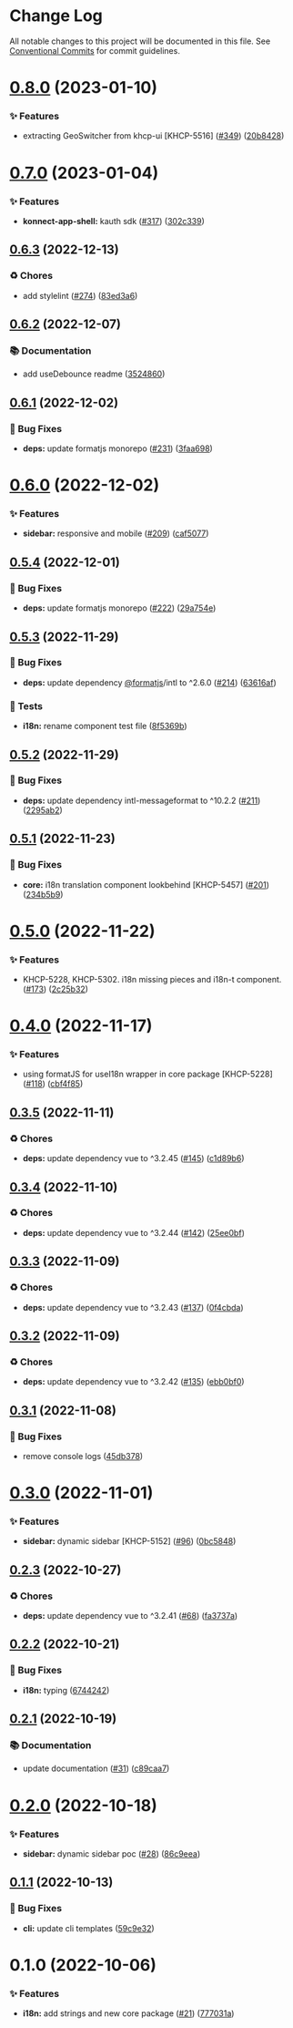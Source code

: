 # Change Log

All notable changes to this project will be documented in this file.
See [Conventional Commits](https://conventionalcommits.org) for commit guidelines.

# [0.8.0](https://github.com/Kong/kong-ui-shared-components/compare/@kong-ui/core@0.7.0...@kong-ui/core@0.8.0) (2023-01-10)


### ✨ Features

* extracting GeoSwitcher from khcp-ui [KHCP-5516] ([#349](https://github.com/Kong/kong-ui-shared-components/issues/349)) ([20b8428](https://github.com/Kong/kong-ui-shared-components/commit/20b84286fd889ef66499a5c51c13f4102d870f33))





# [0.7.0](https://github.com/Kong/kong-ui-shared-components/compare/@kong-ui/core@0.6.3...@kong-ui/core@0.7.0) (2023-01-04)


### ✨ Features

* **konnect-app-shell:** kauth sdk ([#317](https://github.com/Kong/kong-ui-shared-components/issues/317)) ([302c339](https://github.com/Kong/kong-ui-shared-components/commit/302c33972c67e00605e56c76650726348f357fc4))





## [0.6.3](https://github.com/Kong/kong-ui-shared-components/compare/@kong-ui/core@0.6.2...@kong-ui/core@0.6.3) (2022-12-13)


### ♻️ Chores

* add stylelint ([#274](https://github.com/Kong/kong-ui-shared-components/issues/274)) ([83ed3a6](https://github.com/Kong/kong-ui-shared-components/commit/83ed3a6bedecd0b14f26c9ef219fa56c246e9228))





## [0.6.2](https://github.com/Kong/kong-ui-shared-components/compare/@kong-ui/core@0.6.1...@kong-ui/core@0.6.2) (2022-12-07)


### 📚 Documentation

* add useDebounce readme ([3524860](https://github.com/Kong/kong-ui-shared-components/commit/3524860168ebd45f188ea97a06f308526991d569))





## [0.6.1](https://github.com/Kong/kong-ui-shared-components/compare/@kong-ui/core@0.6.0...@kong-ui/core@0.6.1) (2022-12-02)


### 🐛 Bug Fixes

* **deps:** update formatjs monorepo ([#231](https://github.com/Kong/kong-ui-shared-components/issues/231)) ([3faa698](https://github.com/Kong/kong-ui-shared-components/commit/3faa69837d1cb89c8080c38dfcb8964c830b076d))





# [0.6.0](https://github.com/Kong/kong-ui-shared-components/compare/@kong-ui/core@0.5.4...@kong-ui/core@0.6.0) (2022-12-02)


### ✨ Features

* **sidebar:** responsive and mobile ([#209](https://github.com/Kong/kong-ui-shared-components/issues/209)) ([caf5077](https://github.com/Kong/kong-ui-shared-components/commit/caf5077bf5c217505904f6959be01653e3a8e53e))





## [0.5.4](https://github.com/Kong/kong-ui-shared-components/compare/@kong-ui/core@0.5.3...@kong-ui/core@0.5.4) (2022-12-01)


### 🐛 Bug Fixes

* **deps:** update formatjs monorepo ([#222](https://github.com/Kong/kong-ui-shared-components/issues/222)) ([29a754e](https://github.com/Kong/kong-ui-shared-components/commit/29a754e63659617c6ea811d2b0e3ff04faf87c39))





## [0.5.3](https://github.com/Kong/kong-ui-shared-components/compare/@kong-ui/core@0.5.2...@kong-ui/core@0.5.3) (2022-11-29)


### 🐛 Bug Fixes

* **deps:** update dependency [@formatjs](https://github.com/formatjs)/intl to ^2.6.0 ([#214](https://github.com/Kong/kong-ui-shared-components/issues/214)) ([63616af](https://github.com/Kong/kong-ui-shared-components/commit/63616af48c2f808863b99d85befb81ceea09d34d))


### 🚨 Tests

* **i18n:** rename component test file ([8f5369b](https://github.com/Kong/kong-ui-shared-components/commit/8f5369bfd1c54d6fa25474a5f5c7cfe39d8f35c9))





## [0.5.2](https://github.com/Kong/kong-ui-shared-components/compare/@kong-ui/core@0.5.1...@kong-ui/core@0.5.2) (2022-11-29)


### 🐛 Bug Fixes

* **deps:** update dependency intl-messageformat to ^10.2.2 ([#211](https://github.com/Kong/kong-ui-shared-components/issues/211)) ([2295ab2](https://github.com/Kong/kong-ui-shared-components/commit/2295ab28217a227cb4f11a755468f2973aa5f24f))





## [0.5.1](https://github.com/Kong/kong-ui-shared-components/compare/@kong-ui/core@0.5.0...@kong-ui/core@0.5.1) (2022-11-23)


### 🐛 Bug Fixes

* **core:** i18n translation component lookbehind [KHCP-5457] ([#201](https://github.com/Kong/kong-ui-shared-components/issues/201)) ([234b5b9](https://github.com/Kong/kong-ui-shared-components/commit/234b5b9f1e72e0c18d327d05a892874024052a1d))





# [0.5.0](https://github.com/Kong/kong-ui-shared-components/compare/@kong-ui/core@0.4.0...@kong-ui/core@0.5.0) (2022-11-22)


### ✨ Features

* KHCP-5228, KHCP-5302. i18n missing pieces and i18n-t component. ([#173](https://github.com/Kong/kong-ui-shared-components/issues/173)) ([2c25b32](https://github.com/Kong/kong-ui-shared-components/commit/2c25b3268f7d34e4fde023c149034fc498a1e18a))





# [0.4.0](https://github.com/Kong/kong-ui-shared-components/compare/@kong-ui/core@0.3.5...@kong-ui/core@0.4.0) (2022-11-17)


### ✨ Features

* using formatJS for useI18n wrapper in core package [KHCP-5228] ([#118](https://github.com/Kong/kong-ui-shared-components/issues/118)) ([cbf4f85](https://github.com/Kong/kong-ui-shared-components/commit/cbf4f858c9fe9cc2152a88ff265f8b9642434b96))





## [0.3.5](https://github.com/Kong/kong-ui-shared-components/compare/@kong-ui/core@0.3.4...@kong-ui/core@0.3.5) (2022-11-11)


### ♻️ Chores

* **deps:** update dependency vue to ^3.2.45 ([#145](https://github.com/Kong/kong-ui-shared-components/issues/145)) ([c1d89b6](https://github.com/Kong/kong-ui-shared-components/commit/c1d89b6ad6388f803b0c2dd1ea577161a36c7f5a))





## [0.3.4](https://github.com/Kong/kong-ui-shared-components/compare/@kong-ui/core@0.3.3...@kong-ui/core@0.3.4) (2022-11-10)


### ♻️ Chores

* **deps:** update dependency vue to ^3.2.44 ([#142](https://github.com/Kong/kong-ui-shared-components/issues/142)) ([25ee0bf](https://github.com/Kong/kong-ui-shared-components/commit/25ee0bfbb7eda216402a55d705c0968cc18d4dde))





## [0.3.3](https://github.com/Kong/kong-ui-shared-components/compare/@kong-ui/core@0.3.2...@kong-ui/core@0.3.3) (2022-11-09)


### ♻️ Chores

* **deps:** update dependency vue to ^3.2.43 ([#137](https://github.com/Kong/kong-ui-shared-components/issues/137)) ([0f4cbda](https://github.com/Kong/kong-ui-shared-components/commit/0f4cbda54b8e1940e54ea8e6f827cf66e10d568c))





## [0.3.2](https://github.com/Kong/kong-ui-shared-components/compare/@kong-ui/core@0.3.1...@kong-ui/core@0.3.2) (2022-11-09)


### ♻️ Chores

* **deps:** update dependency vue to ^3.2.42 ([#135](https://github.com/Kong/kong-ui-shared-components/issues/135)) ([ebb0bf0](https://github.com/Kong/kong-ui-shared-components/commit/ebb0bf034a56622090e9e1a84c22465982f05e5b))





## [0.3.1](https://github.com/Kong/kong-ui-shared-components/compare/@kong-ui/core@0.3.0...@kong-ui/core@0.3.1) (2022-11-08)


### 🐛 Bug Fixes

* remove console logs ([45db378](https://github.com/Kong/kong-ui-shared-components/commit/45db3788f70298ea67efb40c949bae10b73e8a55))





# [0.3.0](https://github.com/Kong/kong-ui-shared-components/compare/@kong-ui/core@0.2.3...@kong-ui/core@0.3.0) (2022-11-01)


### ✨ Features

* **sidebar:** dynamic sidebar [KHCP-5152] ([#96](https://github.com/Kong/kong-ui-shared-components/issues/96)) ([0bc5848](https://github.com/Kong/kong-ui-shared-components/commit/0bc5848de494225091c651de04d850db0bb7c071))





## [0.2.3](https://github.com/Kong/kong-ui-shared-components/compare/@kong-ui/core@0.2.2...@kong-ui/core@0.2.3) (2022-10-27)


### ♻️ Chores

* **deps:** update dependency vue to ^3.2.41 ([#68](https://github.com/Kong/kong-ui-shared-components/issues/68)) ([fa3737a](https://github.com/Kong/kong-ui-shared-components/commit/fa3737a484742ea8bbf96f5df566b8a728c54647))





## [0.2.2](https://github.com/Kong/kong-ui-shared-components/compare/@kong-ui/core@0.2.1...@kong-ui/core@0.2.2) (2022-10-21)


### 🐛 Bug Fixes

* **i18n:** typing ([6744242](https://github.com/Kong/kong-ui-shared-components/commit/6744242af747c7044689e57466c7b3578a510656))





## [0.2.1](https://github.com/Kong/kong-ui-shared-components/compare/@kong-ui/core@0.2.0...@kong-ui/core@0.2.1) (2022-10-19)


### 📚 Documentation

* update documentation ([#31](https://github.com/Kong/kong-ui-shared-components/issues/31)) ([c89caa7](https://github.com/Kong/kong-ui-shared-components/commit/c89caa785cfdb702dfd9691a60823e34bcbea481))





# [0.2.0](https://github.com/Kong/kong-ui-shared-components/compare/@kong-ui/core@0.1.1...@kong-ui/core@0.2.0) (2022-10-18)


### ✨ Features

* **sidebar:** dynamic sidebar poc ([#28](https://github.com/Kong/kong-ui-shared-components/issues/28)) ([86c9eea](https://github.com/Kong/kong-ui-shared-components/commit/86c9eea52cf7820fb6a40fc00ed86d32ee32dbaf))





## [0.1.1](https://github.com/Kong/kong-ui-shared-components/compare/@kong-ui/core@0.1.0...@kong-ui/core@0.1.1) (2022-10-13)


### 🐛 Bug Fixes

* **cli:** update cli templates ([59c9e32](https://github.com/Kong/kong-ui-shared-components/commit/59c9e326a6804b14160aace72d0666b292aae811))





# 0.1.0 (2022-10-06)


### ✨ Features

* **i18n:** add strings and new core package ([#21](https://github.com/Kong/kong-ui-shared-components/issues/21)) ([777031a](https://github.com/Kong/kong-ui-shared-components/commit/777031ac73c82a0a023a55af9005f60c030f2f38))
